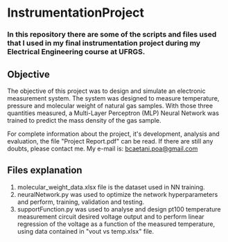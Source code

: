 # InstrumentationProject
### In this repository there are some of the scripts and files used that I used in my final instrumentation project during my Electrical Engineering course at UFRGS.

## Objective
The objective of this project was to design and simulate an electronic measurement system. 
The system was designed to measure temperature, pressure and molecular weight of natural gas samples.
With those three quantities measured, a Multi-Layer Perceptron (MLP) Neural Network was trained to predict the mass density of the gas sample. 

For complete information about the project, it's development, analysis and evaluation, the file "Project Report.pdf" can be read.
If there are still any doubts, please contact me.
My e-mail is: bcaetani.poa@gmail.com

## Files explanation
1. molecular_weight_data.xlsx file is the dataset used in NN training.
2. neuralNetwork.py was used to optimize the network hyperparameters and perform, training, validation and testing.
3. supportFunction.py was used to analyse and design pt100 temperature measurement circuit desired voltage output and to perform linear regression of the voltage as a function of the measured temperature, using data contained in "vout vs temp.xlsx" file.
 

